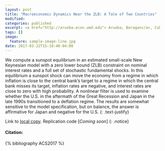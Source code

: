```yaml
---
layout: post
title: "Macroeconomic Dynamics Near the ZLB: A Tale of Two Countries"
modified:
categories: published
excerpt: <a href="http://aruoba.econ.umd.edu"> Aruoba, Boragan</a>, Cuba-Borda Pablo, and <a href="http://sites.sas.upenn.edu/schorf"> Schorfheide Frank </a>. <i>Review of Economic Studies. (Forthcoming)</i>.
tags: []
image:
  feature: sample-image-line.jpg
date: 2017-03-22T15:18:40-04:00
---
```


We compute a sunspot equilibrium in an estimated small-scale New Keynesian model with a zero lower bound (ZLB) constraint on nominal interest rates and a full set of stochastic fundamental shocks. In this equilibrium a sunspot shock can move the economy from a regime in which inflation is close to the central bank’s target to a regime in which the central bank misses its target, inflation rates are negative, and interest rates are close to zero with high probability. A nonlinear filter is used to examine whether the U.S. in the aftermath of the Great Recession and Japan in the late 1990s transitioned to a deflation regime. The results are somewhat sensitive to the model specification, but on balance, the answer is affirmative for Japan and negative for the U.S.
{: .text-justify}

Link to [local copy](/documents/ACS-zlb-v4.pdf). Replication code [<i>Coming soon</i>]
{: .notice}

#### Citation:
{% bibliography ACS2017 %}
